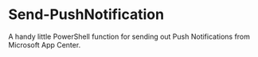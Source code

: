 # Send-PushNotification
A handy little PowerShell function for sending out Push Notifications from Microsoft App Center.
